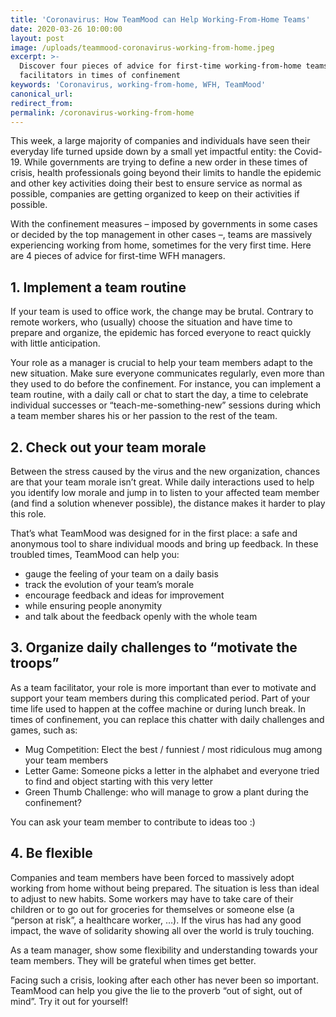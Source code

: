 ```yaml
---
title: 'Coronavirus: How TeamMood can Help Working-From-Home Teams'
date: 2020-03-26 10:00:00
layout: post
image: /uploads/teammood-coronavirus-working-from-home.jpeg
excerpt: >-
  Discover four pieces of advice for first-time working-from-home teams and team
  facilitators in times of confinement
keywords: 'Coronavirus, working-from-home, WFH, TeamMood'
canonical_url:
redirect_from:
permalink: /coronavirus-working-from-home
---
```


This week, a large majority of companies and individuals have seen their everyday life turned upside down by a small yet impactful entity: the Covid-19. While governments are trying to define a new order in these times of crisis, health professionals going beyond their limits to handle the epidemic and other key activities doing their best to ensure service as normal as possible, companies are getting organized to keep on their activities if possible.&nbsp;

With the confinement measures – imposed by governments in some cases or decided by the top management in other cases –, teams are massively experiencing working from home, sometimes for the very first time. Here are 4 pieces of advice for first-time WFH managers.

## **1\. Implement a team routine**

If your team is used to office work, the change may be brutal. Contrary to remote workers, who (usually) choose the situation and have time to prepare and organize, the epidemic has forced everyone to react quickly with little anticipation.&nbsp;

Your role as a manager is crucial to help your team members adapt to the new situation. Make sure everyone communicates regularly, even more than they used to do before the confinement. For instance, you can implement a team routine, with a daily call or chat to start the day, a time to celebrate individual successes or “teach-me-something-new” sessions during which a team member shares his or her passion to the rest of the team.

## **2\. Check out your team morale&nbsp;**

Between the stress caused by the virus and the new organization, chances are that your team morale isn’t great. While daily interactions used to help you identify low morale and jump in to listen to your affected team member (and find a solution whenever possible), the distance makes it harder to play this role.

That’s what TeamMood was designed for in the first place: a safe and anonymous tool to share individual moods and bring up feedback. In these troubled times, TeamMood can help you:&nbsp;

* gauge the feeling of your team on a daily basis
* track the evolution of your team’s morale
* encourage feedback and ideas for improvement
* while ensuring people anonymity&nbsp;
* and talk about the feedback openly with the whole team

## **3\. Organize daily challenges to “motivate the troops”**

As a team facilitator, your role is more important than ever to motivate and support your team members during this complicated period. Part of your time life used to happen at the coffee machine or during lunch break. In times of confinement, you can replace this chatter with daily challenges and games, such as:

* Mug Competition: Elect the best / funniest / most ridiculous mug among your team members
* Letter Game: Someone picks a letter in the alphabet and everyone tried to find and object starting with this very letter
* Green Thumb Challenge: who will manage to grow a plant during the confinement?

You can ask your team member to contribute to ideas too :)&nbsp;

## **4\. Be flexible**

Companies and team members have been forced to massively adopt working from home without being prepared. The situation is less than ideal to adjust to new habits. Some workers may have to take care of their children or to go out for groceries for themselves or someone else (a “person at risk”, a healthcare worker, …). If the virus has had any good impact, the wave of solidarity showing all over the world is truly touching.&nbsp;

As a team manager, show some flexibility and understanding towards your team members. They will be grateful when times get better.&nbsp;

Facing such a crisis, looking after each other has never been so important. TeamMood can help you give the lie to the proverb “out of sight, out of mind”. Try it out for yourself\!

&nbsp;